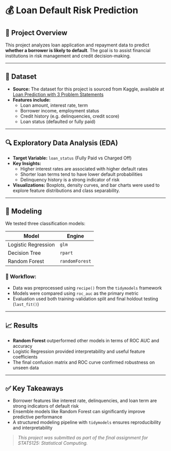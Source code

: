 # 💰 Loan Default Risk Prediction

## 🧠 Project Overview

This project analyzes loan application and repayment data to predict **whether a borrower is likely to default**. The goal is to assist financial institutions in risk management and credit decision-making.

---

## 📂 Dataset

- **Source:** The dataset for this project is sourced from Kaggle, available at [Loan Prediction with 3 Problem Statements](https://www.kaggle.com/datasets/yashpaloswal/loan-prediction-with-3-problem-statement)
- **Features include:**
  - Loan amount, interest rate, term
  - Borrower income, employment status
  - Credit history (e.g. delinquencies, credit score)
  - Loan status (defaulted or fully paid)

---

## 🔍 Exploratory Data Analysis (EDA)

- **Target Variable:** `loan_status` (Fully Paid vs Charged Off)
- **Key Insights:**
  - Higher interest rates are associated with higher default rates
  - Shorter loan terms tend to have lower default probabilities
  - Delinquency history is a strong indicator of risk
- **Visualizations:** Boxplots, density curves, and bar charts were used to explore feature distributions and class separability.

---

## 🤖 Modeling

We tested three classification models:

| Model             | Engine   |
|------------------|----------|
| Logistic Regression | `glm`     |
| Decision Tree     | `rpart`   |
| Random Forest     | `randomForest` |

### 🔧 Workflow:

- Data was preprocessed using `recipe()` from the `tidymodels` framework
- Models were compared using `roc_auc` as the primary metric
- Evaluation used both training-validation split and final holdout testing (`last_fit()`)

---

## 📈 Results

- **Random Forest** outperformed other models in terms of ROC AUC and accuracy
- Logistic Regression provided interpretability and useful feature coefficients
- The final confusion matrix and ROC curve confirmed robustness on unseen data

---

## ✅ Key Takeaways

- Borrower features like interest rate, delinquencies, and loan term are strong indicators of default risk
- Ensemble models like Random Forest can significantly improve predictive performance
- A structured modeling pipeline with `tidymodels` ensures reproducibility and interpretability

> _This project was submitted as part of the final assignment for STAT5125: Statistical Computing._
